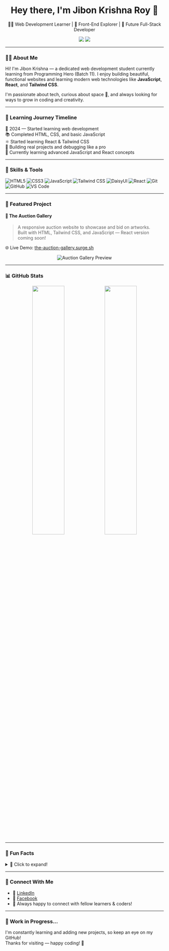 <h1 align="center">Hey there, I'm Jibon Krishna Roy 👋</h1>

<p align="center">
  🧑‍💻 Web Development Learner | 🌱 Front-End Explorer | 🚀 Future Full-Stack Developer
</p>

<p align="center">
  <a href="https://linkedin.com/in/connectjibonkrishna"><img src="https://img.shields.io/badge/LinkedIn-%230077B5?style=for-the-badge&logo=linkedin&logoColor=white"/></a>
  <a href="https://facebook.com/connectjibonkrishna"><img src="https://img.shields.io/badge/Facebook-%231877F2?style=for-the-badge&logo=facebook&logoColor=white"/></a>
</p>

---

### 👨‍💻 About Me

Hi! I'm Jibon Krishna — a dedicated web development student currently learning from Programming Hero (Batch 11). I enjoy building beautiful, functional websites and learning modern web technologies like **JavaScript**, **React**, and **Tailwind CSS**.

I'm passionate about tech, curious about space 🚀, and always looking for ways to grow in coding and creativity.

---

### 🧠 Learning Journey Timeline

📅 2024 — Started learning web development  
📚 Completed HTML, CSS, and basic JavaScript  
⚛️ Started learning React & Tailwind CSS  
🔧 Building real projects and debugging like a pro  
🚀 Currently learning advanced JavaScript and React concepts

---

### 🧰 Skills & Tools

![HTML5](https://img.shields.io/badge/-HTML-E34F26?style=flat&logo=html5&logoColor=white)
![CSS3](https://img.shields.io/badge/-CSS-1572B6?style=flat&logo=css3&logoColor=white)
![JavaScript](https://img.shields.io/badge/-JavaScript-F7DF1E?style=flat&logo=javascript&logoColor=black)
![Tailwind CSS](https://img.shields.io/badge/-Tailwind-38B2AC?style=flat&logo=tailwind-css&logoColor=white)
![DaisyUI](https://img.shields.io/badge/-DaisyUI-FF69B4?style=flat&logo=tailwind-css&logoColor=white)
![React](https://img.shields.io/badge/-React-61DAFB?style=flat&logo=react&logoColor=black)
![Git](https://img.shields.io/badge/-Git-F05032?style=flat&logo=git&logoColor=white)
![GitHub](https://img.shields.io/badge/-GitHub-181717?style=flat&logo=github&logoColor=white)
![VS Code](https://img.shields.io/badge/-VSCode-007ACC?style=flat&logo=visual-studio-code&logoColor=white)

---

### 🚀 Featured Project

#### 🎨 The Auction Gallery  
> A responsive auction website to showcase and bid on artworks.  
> Built with HTML, Tailwind CSS, and JavaScript — React version coming soon!

🌐 Live Demo: [the-auction-gallery.surge.sh](https://the-auction-gallery.surge.sh)

<p align="center">
  <img src="https://via.placeholder.com/800x400.png?text=The+Auction+Gallery+Preview" alt="Auction Gallery Preview"/>
</p>

---

### 📊 GitHub Stats

<p align="center">
  <img src="https://github-readme-stats.vercel.app/api?username=connectjibonkrishna&show_icons=true&theme=tokyonight" width="45%">
  <img src="https://github-readme-stats.vercel.app/api/top-langs/?username=connectjibonkrishna&layout=compact&theme=tokyonight" width="45%">
</p>

---

### 🧩 Fun Facts

<details>
  <summary>📌 Click to expand!</summary>
  <ul>
    <li>I believe in learning by building — every bug is just a lesson in disguise 🧠🔧</li>
    <li>I’m currently learning from Programming Hero’s Web Development Course — Batch 11 🚀</li>
    <li>Big fan of Jhankar Mahbub and his epic teaching style! 💙</li>
    <li>Dreaming of building a perfect dev workstation someday 🖥️✨</li>
  </ul>
</details>

---

### 🔗 Connect With Me

- 💼 [LinkedIn](https://linkedin.com/in/connectjibonkrishna)
- 👥 [Facebook](https://facebook.com/connectjibonkrishna)
- 🧠 Always happy to connect with fellow learners & coders!

---

### 🚧 Work in Progress...

I'm constantly learning and adding new projects, so keep an eye on my GitHub!  
Thanks for visiting — happy coding! 🙌
